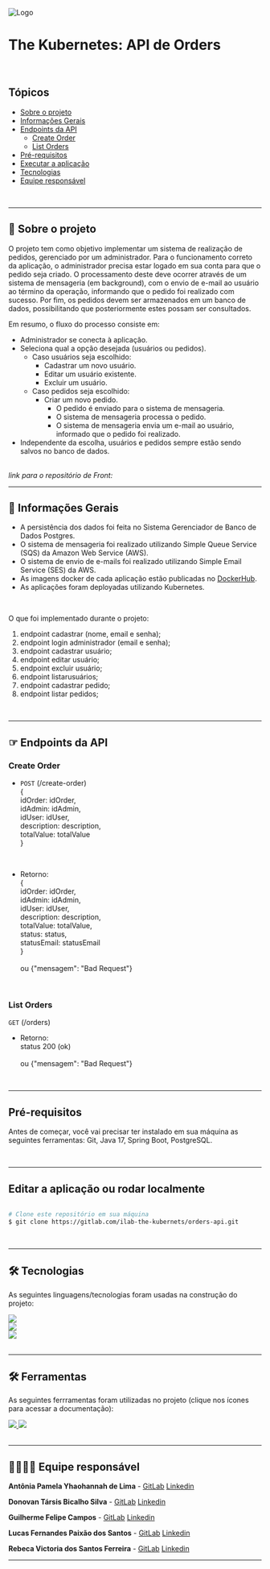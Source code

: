 ![Logo](https://www.notion.so/image/https%3A%2F%2Fbutecotecnologico.com.br%2Fkubernetes-explicado%2Fk8s-logo.png?table=block&id=4bdd526d-997b-4b7a-aff3-60f6d830cb8e&spaceId=b5bde1f6-a69d-4d6a-ba92-e85e080fe677&width=150&height=150&userId=8a4a1998-bbe3-4ecd-8da4-81ad9f899b9c&cache=v2)

# The Kubernetes: API de Orders

</br>

<!-- ![Badge em Desenvolvimento](http://img.shields.io/static/v1?label=STATUS&message=FINALIZADO&color=GREEN&style=for-the-badge) -->


## Tópicos

   * [Sobre o projeto](#-sobre-o-projeto)
   * [Informações Gerais](#-informações-gerais)
   * [Endpoints da API](#-endpoints-da-API)
      * [Create Order](#-create-order)
      * [List Orders](#-list-orders)
   * [Pré-requisitos](#-pré-requisitos)
   * [Executar a aplicação](#-executar-a-aplicação)
   * [Tecnologias](#-tecnologias)
   * [Equipe responsável](#-equipe-responsável)

<br/>
<hr/>

## 📌 Sobre o projeto

<p>
O projeto tem como objetivo implementar um sistema de realização de pedidos, gerenciado por um administrador. Para o funcionamento correto da aplicação, o administrador precisa estar logado em sua conta para que o pedido seja criado. O processamento deste deve ocorrer através de um sistema de mensageria (em background), com o envio de e-mail ao usuário ao término da operação, informando que o pedido foi realizado com sucesso.
Por fim, os pedidos devem ser armazenados em um banco de dados, possibilitando que posteriormente estes possam ser consultados.
</p> 

Em resumo, o fluxo do processo consiste em:

- Administrador se conecta à aplicação.
- Seleciona qual a opção desejada (usuários ou pedidos).
  - Caso usuários seja escolhido:
    - Cadastrar um novo usuário.
    - Editar um usuário existente.
    - Excluir um usuário.
  - Caso pedidos seja escolhido:
    - Criar um novo pedido.
      - O pedido é enviado para o sistema de mensageria.
      - O sistema de mensageria processa o pedido.
      - O sistema de mensageria envia um e-mail ao usuário, informado que o pedido foi realizado.
- Independente da escolha, usuários e pedidos sempre estão sendo salvos no banco de dados.  

</br>

<em>
    link para o repositório de Front: 
</em>

<br/>
<hr/>

## 📝 Informações Gerais
- A persistência dos dados foi feita no Sistema Gerenciador de Banco de Dados Postgres.
- O sistema de mensageria foi realizado utilizando Simple Queue Service (SQS) da Amazon Web Service (AWS).
- O sistema de envio de e-mails foi realizado utilizando Simple Email Service (SES) da AWS.
- As imagens docker de cada aplicação estão publicadas no [DockerHub](https://hub.docker.com/).
- As aplicações foram deployadas utilizando Kubernetes.

</br>

O que foi implementado durante o projeto:
1) endpoint cadastrar (nome, email e senha);
2) endpoint login administrador (email e senha);
3) endpoint cadastrar usuário;
4) endpoint editar usuário;
5) endpoint excluir usuário;
6) endpoint listarusuários;
7) endpoint cadastrar pedido;
8) endpoint listar pedidos;

<br/>
<hr/>

## ☞ Endpoints da API

### Create Order
* `POST` (/create-order) <br/>
{<br/>
idOrder: idOrder,           <br/>
idAdmin: idAdmin,           <br/>
idUser: idUser,             <br/>
description: description,   <br/>
totalValue: totalValue      <br/>
} <br/>

<br/>

* Retorno: <br/>
{<br/>
idOrder: idOrder,           <br/>
idAdmin: idAdmin,           <br/>
idUser: idUser,             <br/>
description: description,   <br/>
totalValue: totalValue,      <br/>
status: status,      <br/>
statusEmail: statusEmail      <br/>
} <br/> <br/>
ou {"mensagem": "Bad Request"} <br/>

</br>

### List Orders
`GET` (/orders) <br/>

* Retorno: <br/>
status 200 (ok) <br/> <br/>
ou {"mensagem": "Bad Request"} <br/>

<br/>
<hr/>

## Pré-requisitos

Antes de começar, você vai precisar ter instalado em sua máquina as seguintes ferramentas:
Git, Java 17, Spring Boot, PostgreSQL.

<br/>
<hr/>

## Editar a aplicação ou rodar localmente

```bash

# Clone este repositório em sua máquina  
$ git clone https://gitlab.com/ilab-the-kubernets/orders-api.git

```

<br/>
<hr/>

## 🛠 Tecnologias

As seguintes linguagens/tecnologias foram usadas na construção do projeto:

<div>
  <img src="https://img.shields.io/badge/PostgreSQL-316192?style=for-the-badge&logo=postgresql&logoColor=white" target="_blank">
  <br/>
  <img src="https://img.shields.io/badge/Java-ED8B00?style=for-the-badge&logo=java&logoColor=white" target="_blank">
  <br/>
  <img src="https://img.shields.io/badge/Spring-6DB33F?style=for-the-badge&logo=spring&logoColor=white" target="_blank">
</div>

<br/>
<hr/>

## 🛠 Ferramentas

As seguintes ferrramentas foram utilizadas no projeto (clique nos ícones para acessar a documentação):

<div>
    <a href=https://donovan-tarsis.atlassian.net/jira/software/projects/KG4/boards/2>
        <img src="https://img.shields.io/badge/Jira-0052CC?style=for-the-badge&logo=Jira&logoColor=white" target="_blank">
    </a>
    <a href=https://www.notion.so/d797dd90bf404eb889490c76731514e7?v=fd976418c0704b7c9205a5dc80db1826>
        <img src="https://img.shields.io/badge/Notion-000000?style=for-the-badge&logo=notion&logoColor=white" target="_blank">
    </a>
</div>

<br/>
<hr/>

## 👩‍💻🧑‍💻 Equipe responsável

**Antônia Pamela Yhaohannah de Lima** - [GitLab](https://gitlab.com/yhaohannah.lima) [Linkedin](https://www.linkedin.com/in/yhaohannah-lima-954690216/)

**Donovan Társis Bicalho Silva** - [GitLab](https://gitlab.com/donovan.tarsis) [Linkedin](https://www.linkedin.com/in/donovan-tarsis/)

**Guilherme Felipe Campos** - [GitLab](https://gitlab.com/GuilhermeFelipeCampos) [Linkedin](https://www.linkedin.com/in/guilhermefelipecampos/)

**Lucas Fernandes Paixão dos Santos** - [GitLab](https://gitlab.com/lucasfpds) [Linkedin](https://www.linkedin.com/in/lfpds/)

**Rebeca Victoria dos Santos Ferreira** - [GitLab](https://gitlab.com/rvsfrebeca1) [Linkedin](https://www.linkedin.com/in/rebecaferreirajs/)

---

